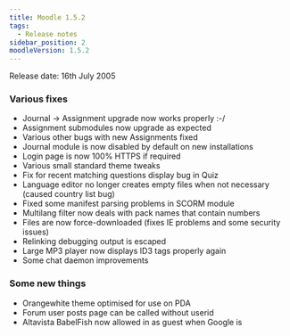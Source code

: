 ```yaml
---
title: Moodle 1.5.2
tags:
  - Release notes
sidebar_position: 2
moodleVersion: 1.5.2
---
```

Release date: 16th July 2005

### Various fixes

- Journal -> Assignment upgrade now works properly :-/
- Assignment submodules now upgrade as expected
- Various other bugs with new Assignments fixed
- Journal module is now disabled by default on new installations
- Login page is now 100% HTTPS if required
- Various small standard theme tweaks
- Fix for recent matching questions display bug in Quiz
- Language editor no longer creates empty files when not necessary (caused country list bug)
- Fixed some manifest parsing problems in SCORM module
- Multilang filter now deals with pack names that contain numbers
- Files are now force-downloaded (fixes IE problems and some security issues)
- Relinking debugging output is escaped
- Large MP3 player now displays ID3 tags properly again
- Some chat daemon improvements

### Some new things

- Orangewhite theme optimised for use on PDA
- Forum user posts page can be called without userid
- Altavista BabelFish now allowed in as guest when Google is
